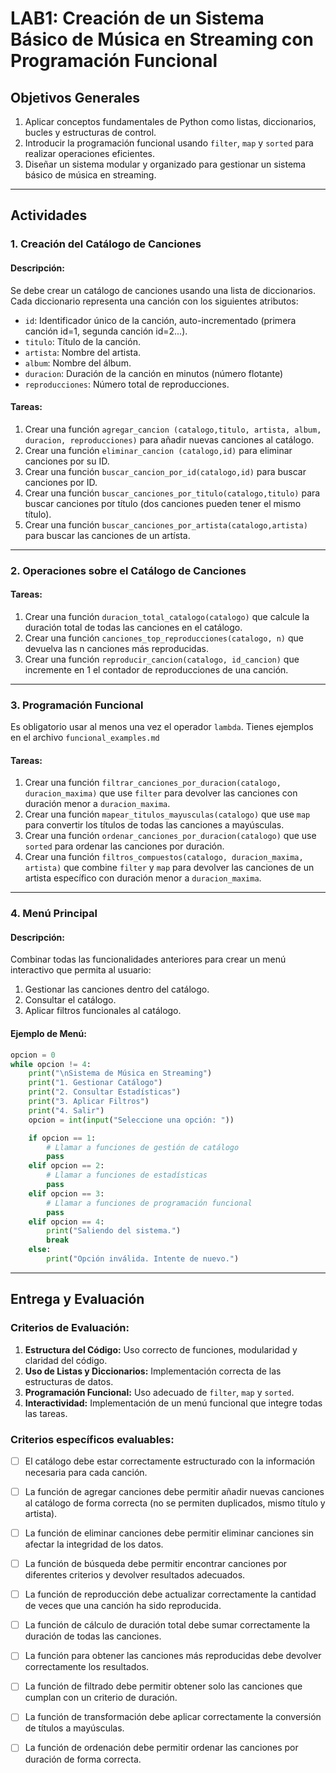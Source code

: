 # LAB1: Creación de un Sistema Básico de Música en Streaming con Programación Funcional

## **Objetivos Generales**
1. Aplicar conceptos fundamentales de Python como listas, diccionarios, bucles y estructuras de control.
2. Introducir la programación funcional usando `filter`, `map` y `sorted` para realizar operaciones eficientes.
3. Diseñar un sistema modular y organizado para gestionar un sistema básico de música en streaming.

---

## **Actividades**

### **1. Creación del Catálogo de Canciones**
#### **Descripción:**
Se debe crear un catálogo de canciones usando una lista de diccionarios. Cada diccionario representa una canción con los siguientes atributos:

- `id`: Identificador único de la canción, auto-incrementado (primera canción id=1, segunda canción id=2...).
- `titulo`: Título de la canción.
- `artista`: Nombre del artista.
- `album`: Nombre del álbum.
- `duracion`: Duración de la canción en minutos (número flotante)
- `reproducciones`: Número total de reproducciones.


#### **Tareas:**
1. Crear una función `agregar_cancion (catalogo,titulo, artista, album, duracion, reproducciones)` para añadir nuevas canciones al catálogo.
2. Crear una función `eliminar_cancion (catalogo,id)` para eliminar canciones por su ID.
3. Crear una función `buscar_cancion_por_id(catalogo,id)` para buscar canciones por ID.
4. Crear una función `buscar_canciones_por_titulo(catalogo,titulo)` para buscar canciones por título (dos canciones pueden tener el mismo título).
5. Crear una función `buscar_canciones_por_artista(catalogo,artista)` para buscar las canciones de un artísta.

---

### **2. Operaciones sobre el Catálogo de Canciones**
#### **Tareas:**
1. Crear una función `duracion_total_catalogo(catalogo)` que calcule la duración total de todas las canciones en el catálogo.
2. Crear una función `canciones_top_reproducciones(catalogo, n)` que devuelva las n canciones más reproducidas.
3. Crear una función `reproducir_cancion(catalogo, id_cancion)` que incremente en 1 el contador de reproducciones de una canción.

---

### **3. Programación Funcional**
Es obligatorio usar al menos una vez el operador `lambda`. Tienes ejemplos en el archivo `funcional_examples.md`

#### **Tareas:**
1. Crear una función `filtrar_canciones_por_duracion(catalogo, duracion_maxima)` que use `filter` para devolver las canciones con duración menor a `duracion_maxima`.
2. Crear una función `mapear_titulos_mayusculas(catalogo)` que use `map` para convertir los títulos de todas las canciones a mayúsculas.
3. Crear una función `ordenar_canciones_por_duracion(catalogo)` que use `sorted` para ordenar las canciones por duración.
4. Crear una función `filtros_compuestos(catalogo, duracion_maxima, artista)` que combine `filter` y `map` para devolver las canciones de un artista específico con duración menor a `duracion_maxima`.

---

### **4. Menú Principal**
#### **Descripción:**
Combinar todas las funcionalidades anteriores para crear un menú interactivo que permita al usuario:

1. Gestionar las canciones dentro del catálogo.
2. Consultar el catálogo.
3. Aplicar filtros funcionales al catálogo.

#### **Ejemplo de Menú:**
```python
opcion = 0
while opcion != 4:
    print("\nSistema de Música en Streaming")
    print("1. Gestionar Catálogo")
    print("2. Consultar Estadísticas")
    print("3. Aplicar Filtros")
    print("4. Salir")
    opcion = int(input("Seleccione una opción: "))

    if opcion == 1:
        # Llamar a funciones de gestión de catálogo
        pass
    elif opcion == 2:
        # Llamar a funciones de estadísticas
        pass
    elif opcion == 3:
        # Llamar a funciones de programación funcional
        pass
    elif opcion == 4:
        print("Saliendo del sistema.")
        break
    else:
        print("Opción inválida. Intente de nuevo.")
```

---

## **Entrega y Evaluación**

### **Criterios de Evaluación:**
1. **Estructura del Código:** Uso correcto de funciones, modularidad y claridad del código.
2. **Uso de Listas y Diccionarios:** Implementación correcta de las estructuras de datos.
3. **Programación Funcional:** Uso adecuado de `filter`, `map` y `sorted`.
4. **Interactividad:** Implementación de un menú funcional que integre todas las tareas.

### **Criterios específicos evaluables:**

- [ ] El catálogo debe estar correctamente estructurado con la información necesaria para cada canción.  
- [ ] La función de agregar canciones debe permitir añadir nuevas canciones al catálogo de forma correcta (no se permiten duplicados, mismo título y artista).  
- [ ] La función de eliminar canciones debe permitir eliminar canciones sin afectar la integridad de los datos.  
- [ ] La función de búsqueda debe permitir encontrar canciones por diferentes criterios y devolver resultados adecuados.  
- [ ] La función de reproducción debe actualizar correctamente la cantidad de veces que una canción ha sido reproducida.  
- [ ] La función de cálculo de duración total debe sumar correctamente la duración de todas las canciones.  
- [ ] La función para obtener las canciones más reproducidas debe devolver correctamente los resultados.  
- [ ] La función de filtrado debe permitir obtener solo las canciones que cumplan con un criterio de duración.  
- [ ] La función de transformación debe aplicar correctamente la conversión de títulos a mayúsculas.  
- [ ] La función de ordenación debe permitir ordenar las canciones por duración de forma correcta.  

